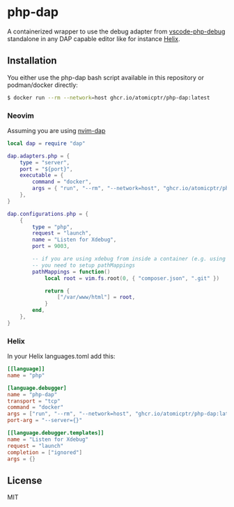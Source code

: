 # php-dap

A containerized wrapper to use the debug adapter from [vscode-php-debug](https://github.com/xdebug/vscode-php-debug) standalone in any DAP capable editor like for instance [Helix](https://helix-editor.com).

## Installation

You either use the php-dap bash script available in this repository or podman/docker directly:

```bash
$ docker run --rm --network=host ghcr.io/atomicptr/php-dap:latest
```

### Neovim

Assuming you are using [nvim-dap](https://github.com/mfussenegger/nvim-dap)

```lua
local dap = require "dap"

dap.adapters.php = {
    type = "server",
    port = "${port}",
    executable = {
        command = "docker",
        args = { "run", "--rm", "--network=host", "ghcr.io/atomicptr/php-dap:latest", "--server=${port}" },
    },
}

dap.configurations.php = {
    {
        type = "php",
        request = "launch",
        name = "Listen for Xdebug",
        port = 9003,

        -- if you are using xdebug from inside a container (e.g. using ddev)
        -- you need to setup pathMappings
        pathMappings = function()
            local root = vim.fs.root(0, { "composer.json", ".git" })

            return {
                ["/var/www/html"] = root,
            }
        end,
    },
}
```

### Helix

In your Helix languages.toml add this:

```toml
[[language]]
name = "php"

[language.debugger]
name = "php-dap"
transport = "tcp"
command = "docker"
args = ["run", "--rm", "--network=host", "ghcr.io/atomicptr/php-dap:latest"]
port-arg = "--server={}"

[[language.debugger.templates]]
name = "Listen for Xdebug"
request = "launch"
completion = ["ignored"]
args = {}
```

## License

MIT

